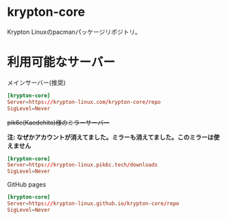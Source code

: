 # krypton-core

Krypton Linuxのpacmanパッケージリポジトリ。

# 利用可能なサーバー

メインサーバー(推奨)

```pacman.conf
[krypton-core]
Server=https://krypton-linux.com/krypton-core/repo
SigLevel=Never
```

~~pik6c(Kaedehito)様のミラーサーバー~~

**注: なぜかアカウントが消えてました。ミラーも消えてました。このミラーは使えません**

```pacman.conf
[krypton-core]
Server=https://krypton-linux.pik6c.tech/downloads
SigLevel=Never
```

GitHub pages

```pacman.conf
[krypton-core]
Server=https://krypton-linux.github.io/krypton-core/repo
SigLevel=Never
```

